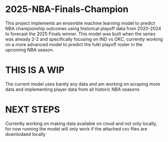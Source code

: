 # 2025-NBA-Finals-Champion
This project implements an ensemble machine learning model to predict NBA championship outcomes using historical playoff data from 2020-2024 to forecast the 2025 Finals winner. This model was built when the series was already 2-2 and specifically focusing on IND vs OKC, currently working on a more advanced model to predict the fulkl playoff roster in the upcoming NBA season. 

# THIS IS A WIP
The current model uses barely any data and am working on scraping more data and implementing player data from all historic NBA seasons

# NEXT STEPS
Currently working on making data available on cloud and not only locally, for now running the model will only work if the attached csv files are downlodaed locally
